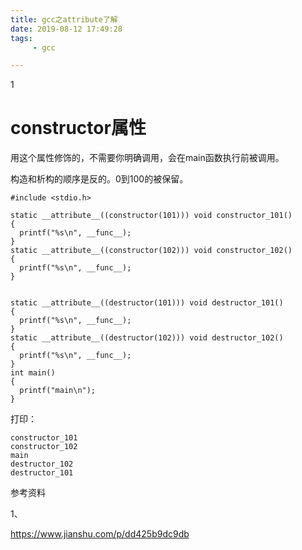 ```yaml
---
title: gcc之attribute了解
date: 2019-08-12 17:49:28
tags:
	 - gcc

---
```


1

# constructor属性

用这个属性修饰的，不需要你明确调用，会在main函数执行前被调用。

构造和析构的顺序是反的。0到100的被保留。

```
#include <stdio.h>

static __attribute__((constructor(101))) void constructor_101()
{
  printf("%s\n", __func__);
}
static __attribute__((constructor(102))) void constructor_102()
{
  printf("%s\n", __func__);
}


static __attribute__((destructor(101))) void destructor_101()
{
  printf("%s\n", __func__);
}
static __attribute__((destructor(102))) void destructor_102()
{
  printf("%s\n", __func__);
}
int main()
{
  printf("main\n");
}
```

打印：

```
constructor_101
constructor_102
main
destructor_102
destructor_101
```



参考资料

1、

https://www.jianshu.com/p/dd425b9dc9db